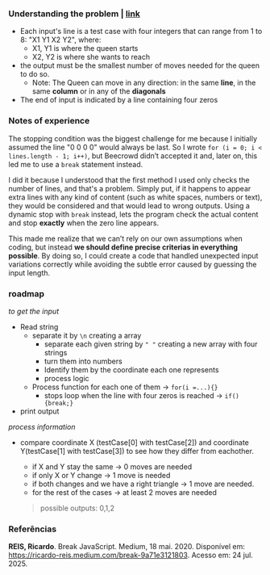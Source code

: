 ### Understanding the problem | [**link**](https://resources.beecrowd.com/repository/UOJ_1087_en.html)


- Each input's line is a test case with four integers that can range from 1 to 8: "X1 Y1 X2 Y2", where:
    - X1, Y1 is where the queen starts
    - X2, Y2 is where she wants to reach
- the output must be the smallest number of moves needed for the queen to do so.
    - Note: The Queen can move in any direction: in the same **line**, in the same **column** or in any of the **diagonals**
- The end of input is indicated by a line containing four zeros

### Notes of experience

The stopping condition was the biggest challenge for me because I initially assumed the line "0 0 0 0" would always be last. So I wrote `for (i = 0; i < lines.length - 1; i++)`, but Beecrowd didn’t accepted it and, later on, this led me to use a `break` statement instead.

I did it because I understood that the first method I used only checks the number of lines, and that's a problem. Simply put, if it happens to appear extra lines with any kind of content (such as white spaces, numbers or text), they would be considered and that would lead to wrong outputs. Using a dynamic stop with `break` instead, lets the program check the actual content and stop **exactly** when the zero line appears. 

This made me realize that we can’t rely on our own assumptions when coding, but instead **we should define precise criterias in everything possible**. By doing so, I could create a code that handled unexpected input variations correctly while avoiding the subtle error caused by guessing the input length.

### roadmap

*to get the input*
- Read string
    - separate it by `\n` creating a array  
        - separate each given string by `" "` creating a new array with four strings
        - turn them into numbers
        - Identify them by the coordinate each one represents
        - process logic
    - Process function for each one of them -> `for(i =...){}`
        - stops loop when the line with four zeros is reached -> `if(){break;}`
- print output

*process information*
- compare coordinate X (testCase[0] with testCase[2]) and coordinate Y(testCase[1] with testCase[3]) to see how they differ from eachother.
    - if X and Y stay the same -> 0 moves are needed
    - if only X or Y change -> 1 move is needed
    - if both changes and we have a right triangle -> 1 move are needed.
    - for the rest of the cases -> at least 2 moves are needed 
    
    > possible outputs: 0,1,2

### Referências

**REIS, Ricardo**. Break JavaScript. Medium, 18 mai. 2020. Disponível em: https://ricardo-reis.medium.com/break-9a71e3121803. Acesso em: 24 jul. 2025.